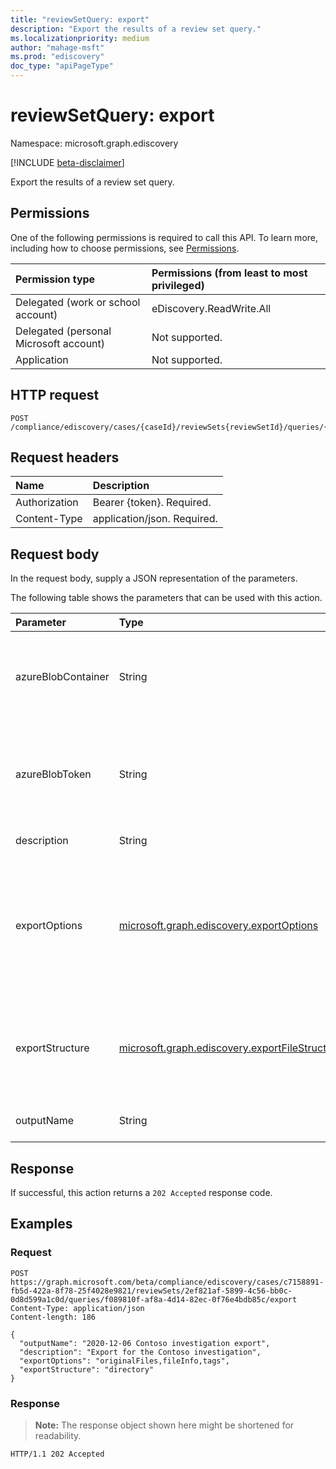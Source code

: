 ```yaml
---
title: "reviewSetQuery: export"
description: "Export the results of a review set query."
ms.localizationpriority: medium
author: "mahage-msft"
ms.prod: "ediscovery"
doc_type: "apiPageType"
---
```


# reviewSetQuery: export

Namespace: microsoft.graph.ediscovery

[!INCLUDE [beta-disclaimer](../../includes/beta-disclaimer.md)]

Export the results of a review set query.

## Permissions

One of the following permissions is required to call this API. To learn more, including how to choose permissions, see [Permissions](/graph/permissions-reference).

|Permission type|Permissions (from least to most privileged)|
|:---|:---|
|Delegated (work or school account)|eDiscovery.ReadWrite.All|
|Delegated (personal Microsoft account)|Not supported.|
|Application|Not supported.|

## HTTP request

<!-- {
  "blockType": "ignored"
}
-->

``` http
POST /compliance/ediscovery/cases/{caseId}/reviewSets{reviewSetId}/queries/{reviewSetQueryId}/export
```

## Request headers

|Name|Description|
|:---|:---|
|Authorization|Bearer {token}. Required.|
|Content-Type|application/json. Required.|

## Request body

In the request body, supply a JSON representation of the parameters.

The following table shows the parameters that can be used with this action.

|Parameter|Type|Description|
|:---|:---|:---|
|azureBlobContainer|String|When you export to your own Azure storage account, this is the container URL.|
|azureBlobToken|String|When you export to your own Azure storage account, this is the SAS token for the container URL.|
|description|String|Description of the export.|
|exportOptions|[microsoft.graph.ediscovery.exportOptions](../resources/ediscovery-caseexportoperation.md#exportoptions-values)|Specifies options that control the format of the export. Possible values are: `originalFiles`, `text`, `pdfReplacement`, `fileInfo`, `tags`.|
|exportStructure|[microsoft.graph.ediscovery.exportFileStructure](../resources/ediscovery-caseexportoperation.md#exportfilestructure-values)|Options that control file structure and packaging of the export. Possible values are: `none`, `directory`, `pst`.|
|outputName|String|Name of the export. Required.|

## Response

If successful, this action returns a `202 Accepted` response code.

## Examples

### Request

<!-- {
  "blockType": "request",
  "name": "reviewsetquery_export"
}
-->

``` http
POST https://graph.microsoft.com/beta/compliance/ediscovery/cases/c7158891-fb5d-422a-8f78-25f4028e9821/reviewSets/2ef821af-5899-4c56-bb0c-0d8d599a1c0d/queries/f089810f-af8a-4d14-82ec-0f76e4bdb85c/export
Content-Type: application/json
Content-length: 186

{
  "outputName": "2020-12-06 Contoso investigation export",
  "description": "Export for the Contoso investigation",
  "exportOptions": "originalFiles,fileInfo,tags",
  "exportStructure": "directory"
}
```

### Response

>**Note:** The response object shown here might be shortened for readability.
<!-- {
  "blockType": "response",
  "truncated": true
}
-->

``` http
HTTP/1.1 202 Accepted
```
